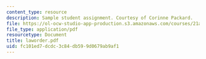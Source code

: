 ```yaml
---
content_type: resource
description: Sample student assignment. Courtesy of Corinne Packard.
file: https://ol-ocw-studio-app-production.s3.amazonaws.com/courses/21a-212-myth-ritual-and-symbolism-spring-2004/fc101ed7dcdc3c84db599d0679ab9af1_laworder.pdf
file_type: application/pdf
resourcetype: Document
title: laworder.pdf
uid: fc101ed7-dcdc-3c84-db59-9d0679ab9af1
---
```


